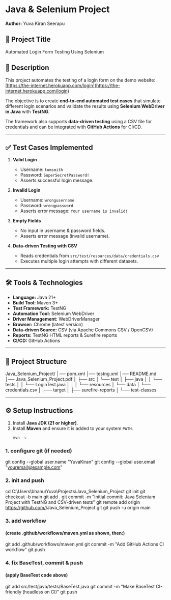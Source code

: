 # Java & Selenium Project
**Author:** Yuva Kiran Seerapu

## 📌 Project Title
Automated Login Form Testing Using Selenium

## 📖 Description
This project automates the testing of a login form on the demo website:  
[https://the-internet.herokuapp.com/login](https://the-internet.herokuapp.com/login)

The objective is to create **end-to-end automated test cases** that simulate different login scenarios and validate the results using **Selenium WebDriver in Java** with **TestNG**.

The framework also supports **data-driven testing** using a CSV file for credentials and can be integrated with **GitHub Actions** for CI/CD.

---

## ✅ Test Cases Implemented

1. **Valid Login**
    - Username: `tomsmith`
    - Password: `SuperSecretPassword!`
    - Asserts successful login message.

2. **Invalid Login**
    - Username: `wrongusername`
    - Password: `wrongpassword`
    - Asserts error message: `Your username is invalid!`

3. **Empty Fields**
    - No input in username & password fields.
    - Asserts error message (invalid username).

4. **Data-driven Testing with CSV**
    - Reads credentials from `src/test/resources/data/credentials.csv`
    - Executes multiple login attempts with different datasets.

---

## 🛠 Tools & Technologies

- **Language:** Java 21+
- **Build Tool:** Maven 3+
- **Test Framework:** TestNG
- **Automation Tool:** Selenium WebDriver
- **Driver Management:** WebDriverManager
- **Browser:** Chrome (latest version)
- **Data-driven Source:** CSV (via Apache Commons CSV / OpenCSV)
- **Reports:** TestNG HTML reports & Surefire reports
- **CI/CD:** GitHub Actions

---

## 📂 Project Structure  

Java_Selenium_Project/
│── pom.xml
│── testng.xml
│── README.md
│── Java_Selenium_Project.pdf
│
├── src
│ └── test
│ ├── java
│ │ └── tests
│ │ └── LoginTest.java
│ │
│ └── resources
│ └── data
│ └── credentials.csv
│
├── target
│ ├── surefire-reports
│ └── test-classes


---

## ⚙️ Setup Instructions

1. Install **Java JDK (21 or higher)**.
2. Install **Maven** and ensure it is added to your system `PATH`.
   ```bash
   mvn -v

### 1. configure git (if needed)
git config --global user.name "YuvaKiran"
git config --global user.email "youremail@example.com"

### 2. init and push
cd C:\Users\bhanu\Yuva\Projects\Java_Selenium_Project
git init
git checkout -b main
git add .
git commit -m "Initial commit: Java Selenium Project with TestNG and CSV-driven tests"
git remote add origin https://github.com/<your-username>/Java_Selenium_Project.git
git push -u origin main

### 3. add workflow
#### (create .github/workflows/maven.yml as shown, then:)
git add .github/workflows/maven.yml
git commit -m "Add GitHub Actions CI workflow"
git push

### 4. fix BaseTest, commit & push
#### (apply BaseTest code above)
git add src/test/java/tests/BaseTest.java
git commit -m "Make BaseTest CI-friendly (headless on CI)"
git push

